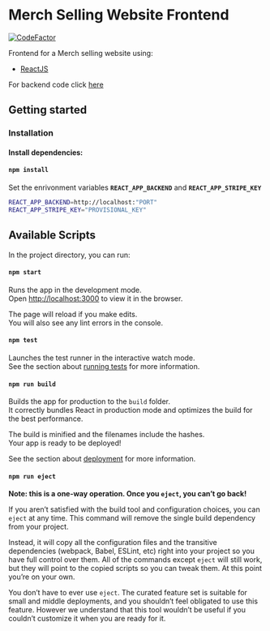 # Merch Selling Website Frontend

[![CodeFactor](https://www.codefactor.io/repository/github/varunsathreya/merch-website-frontend/badge)](https://www.codefactor.io/repository/github/varunsathreya/merch-website-frontend)

Frontend for a Merch selling website using:
* [ReactJS](https://reactjs.org/)

For backend code click [here](https://github.com/VarunSAthreya/merch-website-backend)

## Getting started

### Installation

#### Install dependencies:
#### `npm install`

Set the enrivonment variables **`REACT_APP_BACKEND`** and **`REACT_APP_STRIPE_KEY`**

```bash
REACT_APP_BACKEND=http://localhost:"PORT"
REACT_APP_STRIPE_KEY="PROVISIONAL_KEY"
```

## Available Scripts

In the project directory, you can run:

#### `npm start`

Runs the app in the development mode.<br />
Open [http://localhost:3000](http://localhost:3000) to view it in the browser.

The page will reload if you make edits.<br />
You will also see any lint errors in the console.

#### `npm test`

Launches the test runner in the interactive watch mode.<br />
See the section about [running tests](https://facebook.github.io/create-react-app/docs/running-tests) for more information.

#### `npm run build`

Builds the app for production to the `build` folder.<br />
It correctly bundles React in production mode and optimizes the build for the best performance.

The build is minified and the filenames include the hashes.<br />
Your app is ready to be deployed!

See the section about [deployment](https://facebook.github.io/create-react-app/docs/deployment) for more information.

#### `npm run eject`

**Note: this is a one-way operation. Once you `eject`, you can’t go back!**

If you aren’t satisfied with the build tool and configuration choices, you can `eject` at any time. This command will remove the single build dependency from your project.

Instead, it will copy all the configuration files and the transitive dependencies (webpack, Babel, ESLint, etc) right into your project so you have full control over them. All of the commands except `eject` will still work, but they will point to the copied scripts so you can tweak them. At this point you’re on your own.

You don’t have to ever use `eject`. The curated feature set is suitable for small and middle deployments, and you shouldn’t feel obligated to use this feature. However we understand that this tool wouldn’t be useful if you couldn’t customize it when you are ready for it.

